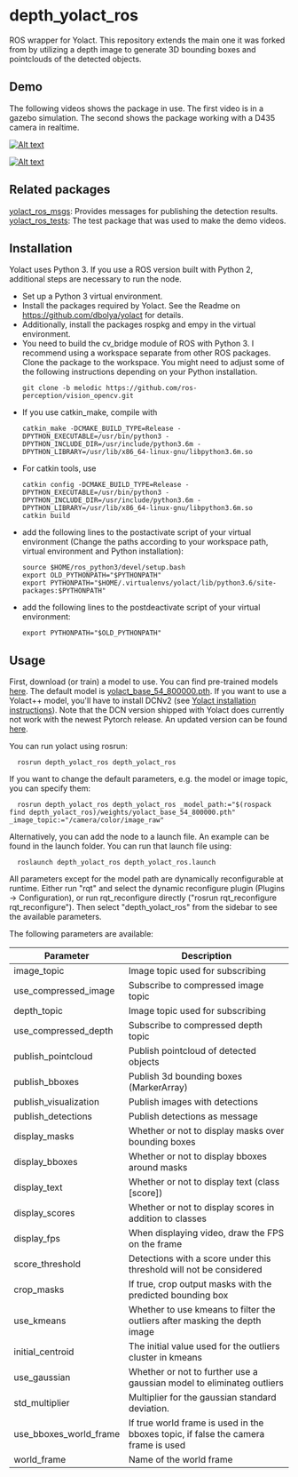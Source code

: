 # depth_yolact_ros

ROS wrapper for Yolact. This repository extends the main one it was forked from by utilizing a depth image to generate 3D bounding boxes and pointclouds of the detected objects.

## Demo
The following videos shows the package in use. The first video is in a gazebo simulation. The second shows the package working with a D435 camera in realtime.

[![Alt text](https://img.youtube.com/vi/WEpLgTxviIM/0.jpg)](https://www.youtube.com/watch?v=WEpLgTxviIM)

[![Alt text](https://img.youtube.com/vi/7B8EzT0luMM/0.jpg)](https://www.youtube.com/watch?v=7B8EzT0luMM)


## Related packages

[yolact_ros_msgs](https://github.com/Eruvae/yolact_ros_msgs): Provides messages for publishing the detection results.
[yolact_ros_tests](https://github.com/MarkNaeem/depth_yolact_test): The test package that was used to make the demo videos.

## Installation

Yolact uses Python 3. If you use a ROS version built with Python 2, additional steps are necessary to run the node.

- Set up a Python 3 virtual environment.
- Install the packages required by Yolact. See the Readme on https://github.com/dbolya/yolact for details.
- Additionally, install the packages rospkg and empy in the virtual environment.
- You need to build the cv_bridge module of ROS with Python 3. I recommend using a workspace separate from other ROS packages. Clone the package to the workspace. You might need to adjust some of the following instructions depending on your Python installation.
  ```Shell
  git clone -b melodic https://github.com/ros-perception/vision_opencv.git
  ```
- If you use catkin_make, compile with
  ```Shell
  catkin_make -DCMAKE_BUILD_TYPE=Release -DPYTHON_EXECUTABLE=/usr/bin/python3 -DPYTHON_INCLUDE_DIR=/usr/include/python3.6m -DPYTHON_LIBRARY=/usr/lib/x86_64-linux-gnu/libpython3.6m.so
  ```
- For catkin tools, use
  ```Shell
  catkin config -DCMAKE_BUILD_TYPE=Release -DPYTHON_EXECUTABLE=/usr/bin/python3 -DPYTHON_INCLUDE_DIR=/usr/include/python3.6m -DPYTHON_LIBRARY=/usr/lib/x86_64-linux-gnu/libpython3.6m.so
  catkin build
  ```
- add the following lines to the postactivate script of your virtual environment (Change the paths according to your workspace path, virtual environment and Python installation):
  ```Shell
  source $HOME/ros_python3/devel/setup.bash
  export OLD_PYTHONPATH="$PYTHONPATH"
  export PYTHONPATH="$HOME/.virtualenvs/yolact/lib/python3.6/site-packages:$PYTHONPATH"
  ```
- add the following lines to the postdeactivate script of your virtual environment:
  ```Shell
  export PYTHONPATH="$OLD_PYTHONPATH"
  ```

## Usage

First, download (or train) a model to use. You can find pre-trained models [here](https://github.com/dbolya/yolact#evaluation). The default model is [yolact_base_54_800000.pth](https://drive.google.com/file/d/1UYy3dMapbH1BnmtZU4WH1zbYgOzzHHf_/view?usp=sharing). If you want to use a Yolact++ model, you'll have to install DCNv2 (see [Yolact installation instructions](https://github.com/dbolya/yolact#installation)). Note that the DCN version shipped with Yolact does currently not work with the newest Pytorch release. An updated version can be found [here](https://github.com/jinfagang/DCNv2_latest).

You can run yolact using rosrun:
```Shell
  rosrun depth_yolact_ros depth_yolact_ros
```

If you want to change the default parameters, e.g. the model or image topic, you can specify them:
```Shell
  rosrun depth_yolact_ros depth_yolact_ros _model_path:="$(rospack find depth_yolact_ros)/weights/yolact_base_54_800000.pth" _image_topic:="/camera/color/image_raw"
```

Alternatively, you can add the node to a launch file. An example can be found in the launch folder. You can run that launch file using:
```Shell
  roslaunch depth_yolact_ros depth_yolact_ros.launch
```

All parameters except for the model path are dynamically reconfigurable at runtime. Either run "rqt" and select the dynamic reconfigure plugin (Plugins -> Configuration), or run rqt_reconfigure directly ("rosrun rqt_reconfigure rqt_reconfigure"). Then select "depth_yolact_ros" from the sidebar to see the available parameters.

The following parameters are available:

| Parameter             | Description                                                                       | 
|-----------------------|-----------------------------------------------------------------------------------|
| image_topic           | Image topic used for subscribing                                                  |
| use_compressed_image  | Subscribe to compressed image topic                                               |
| depth_topic           | Image topic used for subscribing                                                  |
| use_compressed_depth  | Subscribe to compressed depth topic                                               |
| publish_pointcloud    | Publish pointcloud of detected objects                                            |
| publish_bboxes        | Publish 3d bounding boxes (MarkerArray)                                           |
| publish_visualization | Publish images with detections                                                    |
| publish_detections    | Publish detections as message                                                     |
| display_masks         | Whether or not to display masks over bounding boxes                               |
| display_bboxes        | Whether or not to display bboxes around masks                                     |
| display_text          | Whether or not to display text (class [score])                                    |
| display_scores        | Whether or not to display scores in addition to classes                           |
| display_fps           | When displaying video, draw the FPS on the frame                                  |
| score_threshold       | Detections with a score under this threshold will not be considered               |
| crop_masks            | If true, crop output masks with the predicted bounding box                        |
| use_kmeans            | Whether to use kmeans to filter  the outliers after masking the depth image       |
| initial_centroid      | The initial value used for the outliers cluster in kmeans                         |
| use_gaussian          | Whether or not to further use a gaussian model to eliminateg outliers             |
| std_multiplier        | Multiplier for the gaussian standard deviation.                                   |
| use_bboxes_world_frame| If true world frame is used in the bboxes topic, if false the camera frame is used|
| world_frame           | Name of the world frame                                                           |
